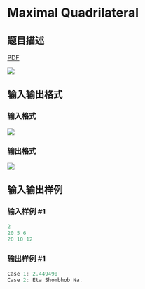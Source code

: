 # Maximal Quadrilateral

## 题目描述

[problemUrl]: https://uva.onlinejudge.org/index.php?option=com_onlinejudge&Itemid=8&category=17&page=show_problem&problem=1486

[PDF](https://uva.onlinejudge.org/external/105/p10545.pdf)

![](https://cdn.luogu.com.cn/upload/vjudge_pic/UVA10545/be94af5f4681f16616460c2c77c2cccdfc9b440d.png)

## 输入输出格式

### 输入格式

![](https://cdn.luogu.com.cn/upload/vjudge_pic/UVA10545/1be042410bfa524700b79af100c1baf3fdf4cd42.png)

### 输出格式

![](https://cdn.luogu.com.cn/upload/vjudge_pic/UVA10545/2e136a29e637b680d55c4e6b7681b892fa50e895.png)

## 输入输出样例

### 输入样例 #1

```cpp
2
20 5 6
20 10 12
```


### 输出样例 #1

```cpp
Case 1: 2.449490
Case 2: Eta Shombhob Na.
```


